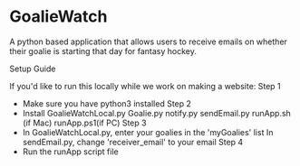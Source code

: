 # GoalieWatch
A python based application that allows users to receive emails on whether their goalie is starting that day for fantasy hockey.


Setup Guide

If you'd like to run this locally while we work on making a website:
Step 1
- Make sure you have python3 installed
Step 2
- Install GoalieWatchLocal.py
          Goalie.py
          notify.py
          sendEmail.py
          runApp.sh (if Mac)
          runApp.ps1(if PC)
Step 3
- In GoalieWatchLocal.py, enter your goalies in the 'myGoalies' list
  In sendEmail.py, change 'receiver_email' to your email
Step 4
- Run the runApp script file

